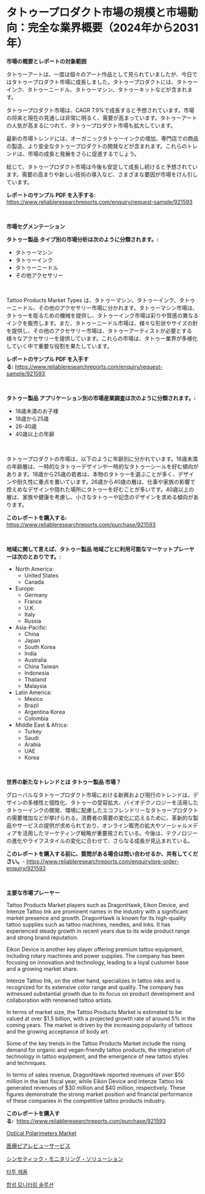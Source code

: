 <p><h1>タトゥープロダクト市場の規模と市場動向：完全な業界概要（2024年から2031年）</h1></p><p><strong>市場の概要とレポートの対象範囲</strong></p>
<p><p>タトゥーアートは、一度は個々のアート作品として見られていましたが、今日ではタトゥープロダクト市場に成長しました。タトゥープロダクトには、タトゥーインク、タトゥーニードル、タトゥーマシン、タトゥーキットなどが含まれます。</p><p>タトゥープロダクト市場は、CAGR 7.9%で成長すると予想されています。市場の将来と現在の見通しは非常に明るく、需要が高まっています。タトゥーアートの人気が高まるにつれて、タトゥープロダクト市場も拡大しています。</p><p>最新の市場トレンドには、オーガニックタトゥーインクの増加、専門店での商品の製造、より安全なタトゥープロダクトの開発などが含まれます。これらのトレンドは、市場の成長と発展をさらに促進するでしょう。</p><p>総じて、タトゥープロダクト市場は今後も安定して成長し続けると予想されています。需要の高まりや新しい技術の導入など、さまざまな要因が市場をけん引しています。</p></p>
<p><strong>レポートのサンプル PDF を入手する:</strong> <a href="https://www.reliableresearchreports.com/enquiry/request-sample/921593">https://www.reliableresearchreports.com/enquiry/request-sample/921593</a></p>
<p>&nbsp;</p>
<p><strong>市場セグメンテーション</strong></p>
<p><strong>タトゥー製品 タイプ別の市場分析は次のように分類されます。:</strong></p>
<p><ul><li>タトゥーマシン</li><li>タトゥーインク</li><li>タトゥーニードル</li><li>その他アクセサリー</li></ul></p>
<p>&nbsp;</p>
<p><p>Tattoo Products Market Types は、タトゥーマシン、タトゥーインク、タトゥーニードル、その他のアクセサリー市場に分かれます。タトゥーマシン市場は、タトゥーを彫るための機械を提供し、タトゥーインク市場は彩りや質感の異なるインクを販売します。また、タトゥーニードル市場は、様々な形状やサイズの針を提供し、その他のアクセサリー市場は、タトゥーアーティストが必要とする様々なアクセサリーを提供しています。これらの市場は、タトゥー業界が多様化していく中で重要な役割を果たしています。</p></p>
<p><strong>レポートのサンプル PDF を入手する:</strong>&nbsp;<a href="https://www.reliableresearchreports.com/enquiry/request-sample/921593">https://www.reliableresearchreports.com/enquiry/request-sample/921593</a></p>
<p>&nbsp;</p>
<p><strong> タトゥー製品 アプリケーション別の市場産業調査は次のように分類されます。:</strong></p>
<p><ul><li>18歳未満のお子様</li><li>18歳から25歳</li><li>26-40歳</li><li>40歳以上の年齢</li></ul></p>
<p>&nbsp;</p>
<p><p>タトゥープロダクトの市場は、以下のように年齢別に分かれています。18歳未満の年齢層は、一時的なタトゥーデザインや一時的なタトゥーシールを好む傾向があります。18歳から25歳の若者は、本物のタトゥーを選ぶことが多く、デザインや耐久性に重点を置いています。26歳から40歳の層は、仕事や家族の影響で控えめなデザインや隠れた場所にタトゥーを好むことが多いです。40歳以上の層は、家族や健康を考慮し、小さなタトゥーや記念のデザインを求める傾向があります。</p></p>
<p><strong>このレポートを購入する:</strong>&nbsp; <a href="https://www.reliableresearchreports.com/purchase/921593">https://www.reliableresearchreports.com/purchase/921593</a></p>
<p>&nbsp;</p>
<p><strong>地域に関して言えば、タトゥー製品 地域ごとに利用可能なマーケットプレーヤーは次のとおりです。:</strong></p>
<p><ul>
    <li>
        North America:
        <ul>
            <li>United States</li>
            <li>Canada</li>
        </ul>
    </li>
    <li>
        Europe:
        <ul>
            <li>Germany</li>
            <li>France</li>
            <li>U.K.</li>
            <li>Italy</li>
            <li>Russia</li>
        </ul>
    </li>
    <li>
        Asia-Pacific:
        <ul>
            <li>China</li>
            <li>Japan</li>
            <li>South Korea</li>
            <li>India</li>
            <li>Australia</li>
            <li>China Taiwan</li>
            <li>Indonesia</li>
            <li>Thailand</li>
            <li>Malaysia</li>
        </ul>
    </li>
    <li>
        Latin America:
        <ul>
            <li>Mexico</li>
            <li>Brazil</li>
            <li>Argentina Korea</li>
            <li>Colombia</li>
        </ul>
    </li>
    <li>
        Middle East & Africa:
        <ul>
            <li>Turkey</li>
            <li>Saudi</li>
            <li>Arabia</li>
            <li>UAE</li>
            <li>Korea</li>
        </ul>
    </li>
    </ul></p>
<p>&nbsp;</p>
<p><strong>世界の新たなトレンドとは タトゥー製品 市場？</strong></p>
<p><p>グローバルなタトゥープロダクト市場における新興および現行のトレンドは、デザインの多様性と個性化、タトゥーの受容拡大、バイオテクノロジーを活用したタトゥーインクの開発、環境に配慮したエコフレンドリーなタトゥープロダクトの需要増加などが挙げられる。消費者の需要の変化に応えるために、革新的な製品やサービスの提供が求められており、オンライン販売の拡大やソーシャルメディアを活用したマーケティング戦略が重要視されている。今後は、テクノロジーの進化やライフスタイルの変化に合わせて、さらなる成長が見込まれている。</p></p>
<p><strong>このレポートを購入する前に、質問がある場合は問い合わせるか、共有してください。</strong>- <a href="https://www.reliableresearchreports.com/enquiry/pre-order-enquiry/921593">https://www.reliableresearchreports.com/enquiry/pre-order-enquiry/921593</a></p>
<p>&nbsp;</p>
<p><strong>主要な市場プレーヤー</strong></p>
<p><p>Tattoo Products Market players such as DragonHawk, Eikon Device, and Intenze Tattoo Ink are prominent names in the industry with a significant market presence and growth. DragonHawk is known for its high-quality tattoo supplies such as tattoo machines, needles, and inks. It has experienced steady growth in recent years due to its wide product range and strong brand reputation.</p><p>Eikon Device is another key player offering premium tattoo equipment, including rotary machines and power supplies. The company has been focusing on innovation and technology, leading to a loyal customer base and a growing market share.</p><p>Intenze Tattoo Ink, on the other hand, specializes in tattoo inks and is recognized for its extensive color range and quality. The company has witnessed substantial growth due to its focus on product development and collaboration with renowned tattoo artists.</p><p>In terms of market size, the Tattoo Products Market is estimated to be valued at over $1.5 billion, with a projected growth rate of around 5% in the coming years. The market is driven by the increasing popularity of tattoos and the growing acceptance of body art.</p><p>Some of the key trends in the Tattoo Products Market include the rising demand for organic and vegan-friendly tattoo products, the integration of technology in tattoo equipment, and the emergence of new tattoo styles and techniques.</p><p>In terms of sales revenue, DragonHawk reported revenues of over $50 million in the last fiscal year, while Eikon Device and Intenze Tattoo Ink generated revenues of $30 million and $40 million, respectively. These figures demonstrate the strong market position and financial performance of these companies in the competitive tattoo products industry.</p></p>
<p><strong>このレポートを購入する:</strong>&nbsp;&nbsp;<a href="https://www.reliableresearchreports.com/purchase/921593">https://www.reliableresearchreports.com/purchase/921593</a></p>
<p><p><a href="https://issuu.com/reportprime-2/docs/optical-polarimeters-market-size-2030.pptx">Optical Polarimeters Market</a></p><p><a href="https://github.com/mohamedbakry57/Market-Research-Report-List-2/blob/main/5050100182243.md">医療ピアレビューサービス</a></p><p><a href="https://github.com/lababdou/Market-Research-Report-List-2/blob/main/9426032182244.md">シンセティック・モニタリング・ソリューション</a></p><p><a href="https://github.com/sougarounis/Market-Research-Report-List-2/blob/main/7810889182240.md">타투 제품</a></p><p><a href="https://github.com/laholand/Market-Research-Report-List-2/blob/main/5965079182239.md">합성 모니터링 솔루션</a></p></p>